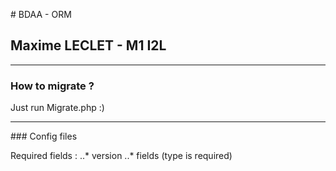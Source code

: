 # BDAA - ORM

## Maxime LECLET - M1 I2L

---

### How to migrate ?

Just run Migrate.php :)

---

### Config files

Required fields :
..* version
..* fields (type is required)
